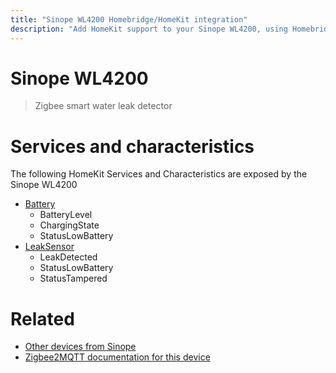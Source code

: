 ```yaml
---
title: "Sinope WL4200 Homebridge/HomeKit integration"
description: "Add HomeKit support to your Sinope WL4200, using Homebridge, Zigbee2MQTT and homebridge-z2m."
---
```

<!---
This file has been GENERATED using src/docgen/docgen.ts
DO NOT EDIT THIS FILE MANUALLY!
-->
# Sinope WL4200
> Zigbee smart water leak detector


# Services and characteristics
The following HomeKit Services and Characteristics are exposed by
the Sinope WL4200

* [Battery](../../battery.md)
  * BatteryLevel
  * ChargingState
  * StatusLowBattery
* [LeakSensor](../../sensors.md)
  * LeakDetected
  * StatusLowBattery
  * StatusTampered


# Related
* [Other devices from Sinope](../index.md#sinope)
* [Zigbee2MQTT documentation for this device](https://www.zigbee2mqtt.io/devices/WL4200.html)